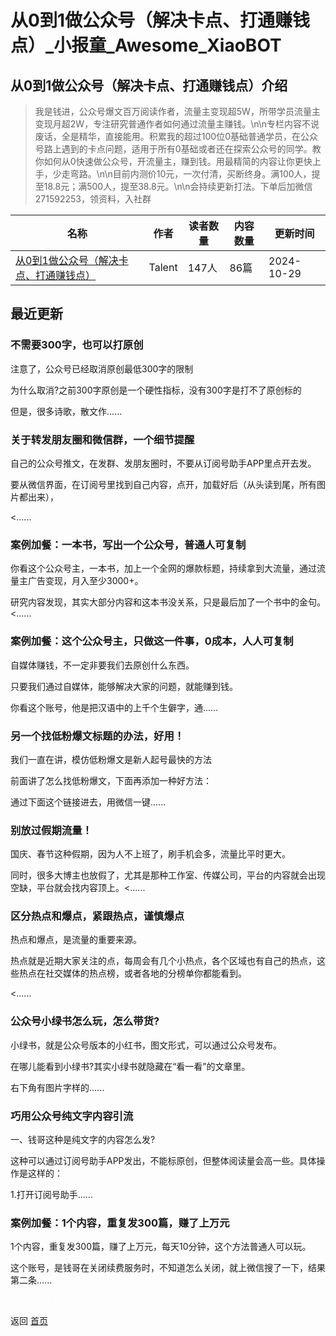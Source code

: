# 从0到1做公众号（解决卡点、打通赚钱点）_小报童_Awesome_XiaoBOT

## 从0到1做公众号（解决卡点、打通赚钱点）介绍
> 我是钱进，公众号爆文百万阅读作者，流量主变现超5W，所带学员流量主变现月超2W，专注研究普通作者如何通过流量主赚钱。\n\n专栏内容不说废话，全是精华，直接能用。积累我的超过100位0基础普通学员，在公众号路上遇到的卡点问题，适用于所有0基础或者还在探索公众号的同学。教你如何从0快速做公众号，开流量主，赚到钱。用最精简的内容让你更快上手，少走弯路。\n\n目前内测价10元，一次付清，买断终身。满100人，提至18.8元；满500人，提至38.8元。\n\n会持续更新打法。下单后加微信  
271592253，领资料，入社群  
  


|名称|作者|读者数量|内容数量|更新时间|
|---|---|---|---|---|
|[从0到1做公众号（解决卡点、打通赚钱点）](https://xiaobot.net/p/gzh696?refer=9c3f1c95-a052-465a-9902-f6d75080262a)|Talent|147人|86篇|2024-10-29|

## 最近更新
### 不需要300字，也可以打原创

注意了，公众号已经取消原创最低300字的限制

为什么取消?之前300字原创是一个硬性指标，没有300字是打不了原创标的

但是，很多诗歌，散文作......

### 关于转发朋友圈和微信群，一个细节提醒

自己的公众号推文，在发群、发朋友圈时，不要从订阅号助手APP里点开去发。

要从微信界面，在订阅号里找到自己内容，点开，加载好后（从头读到尾，所有图片都出来），

<......

### 案例加餐：一本书，写出一个公众号，普通人可复制

你看这个公众号主，一本书，加上一个全网的爆款标题，持续拿到大流量，通过流量主广告变现，月入至少3000+。

研究内容发现，其实大部分内容和这本书没关系，只是最后加了一个书中的金句。<......

### 案例加餐：这个公众号主，只做这一件事，0成本，人人可复制

自媒体赚钱，不一定非要我们去原创什么东西。

只要我们通过自媒体，能够解决大家的问题，就能赚到钱。

你看这个账号，他是把汉语中的上千个生僻字，通......

### 另一个找低粉爆文标题的办法，好用！

我们一直在讲，模仿低粉爆文是新人起号最快的方法

前面讲了怎么找低粉爆文，下面再添加一种好方法：

通过下面这个链接进去，用微信一键......

### 别放过假期流量！

国庆、春节这种假期，因为人不上班了，刷手机会多，流量比平时更大。

同时，很多大博主也放假了，尤其是那种工作室、传媒公司，平台的内容就会出现空缺，平台就会找内容顶上。<......

### 区分热点和爆点，紧跟热点，谨慎爆点

热点和爆点，是流量的重要来源。

热点就是近期大家关注的点，每周会有几个小热点，各个区域也有自己的热点，这些热点在社交媒体的热点榜，或者各地的分榜单你都能看到。

<......

### 公众号小绿书怎么玩，怎么带货?

小绿书，就是公众号版本的小红书，图文形式，可以通过公众号发布。

在哪儿能看到小绿书?其实小绿书就隐藏在“看一看”的文章里。

右下角有图片字样的......

### 巧用公众号纯文字内容引流

一、钱哥这种是纯文字的内容怎么发?

这种可以通过订阅号助手APP发出，不能标原创，但整体阅读量会高一些。具体操作是这样的：

1.打开订阅号助手......

### 案例加餐：1个内容，重复发300篇，赚了上万元

1个内容，重复发300篇，赚了上万元，每天10分钟，这个方法普通人可以玩。

这个账号，是钱哥在关闭续费服务时，不知道怎么关闭，就上微信搜了一下，结果第二条......


<a href="https://github.com/Reno9527/awesome-xiaobot" style="color: white; text-decoration: none;">awesome-xiaobot</a>

返回 [首页](../README.md)
